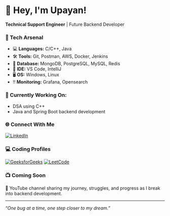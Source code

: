 # 👋 Hey, I'm Upayan!

**Technical Support Engineer** | Future Backend Developer  

### 🚀 Tech Arsenal
- 💻 **Languages:** C/C++, Java
- 🛠️ **Tools:** Git, Postman, AWS, Docker, Jenkins
- 🧠 **Database:** MongoDB, PostgreSQL, MySQL, Redis
- 🧰 **IDE:** VS Code, IntelliJ
- 🖥️ **OS:** Windows, Linux
- ‼️ **Monitoring:** Grafana, Opensearch

### 🔄 Currently Working On:
- DSA using C++
- Java and Spring Boot backend development

### 🌐 Connect With Me
[![LinkedIn](https://img.shields.io/badge/LinkedIn-blue?logo=linkedin&logoColor=white)](https://www.linkedin.com/in/upayan-adhikary/)

### 💻 Coding Profiles
[![GeeksforGeeks](https://img.shields.io/badge/GFG-27AE60?logo=geeksforgeeks&logoColor=white)](https://www.geeksforgeeks.org/user/upayan/)
[![LeetCode](https://img.shields.io/badge/LeetCode-FFA116?logo=leetcode&logoColor=white)](https://leetcode.com/u/gamersparadise0007/)

### 📺 Coming Soon
🎥 YouTube channel sharing my journey, struggles, and progress as I break into backend development.

---

_“One bug at a time, one step closer to my dream.”_
